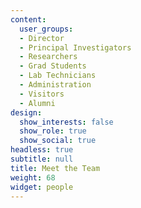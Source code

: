 ```yaml
---
content:
  user_groups:
  - Director
  - Principal Investigators
  - Researchers
  - Grad Students
  - Lab Technicians
  - Administration
  - Visitors
  - Alumni
design:
  show_interests: false
  show_role: true
  show_social: true
headless: true
subtitle: null
title: Meet the Team
weight: 68
widget: people
---
```

